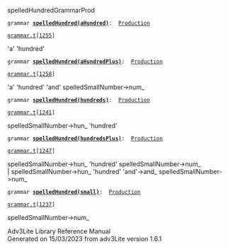 <span class="title">spelledHundred</span><span class="type">GrammarProd</span>

`grammar `**[`spelledHundred(aHundred)`](../object/spelledHundred(aHundred).html)**` :   `[`Production`](../object/Production.html)

[`grammar.t`](../file/grammar.t.html)`[`[`1255`](../source/grammar.t.html#1255)`]`

<div class="gramrule">

'a' 'hundred'

</div>

`grammar `**[`spelledHundred(aHundredPlus)`](../object/spelledHundred(aHundredPlus).html)**` :   `[`Production`](../object/Production.html)

[`grammar.t`](../file/grammar.t.html)`[`[`1258`](../source/grammar.t.html#1258)`]`

<div class="gramrule">

'a' 'hundred' 'and' spelledSmallNumber-\>num\_  

</div>

`grammar `**[`spelledHundred(hundreds)`](../object/spelledHundred(hundreds).html)**` :   `[`Production`](../object/Production.html)

[`grammar.t`](../file/grammar.t.html)`[`[`1241`](../source/grammar.t.html#1241)`]`

<div class="gramrule">

spelledSmallNumber-\>hun\_ 'hundred'  

</div>

`grammar `**[`spelledHundred(hundredsPlus)`](../object/spelledHundred(hundredsPlus).html)**` :   `[`Production`](../object/Production.html)

[`grammar.t`](../file/grammar.t.html)`[`[`1247`](../source/grammar.t.html#1247)`]`

<div class="gramrule">

spelledSmallNumber-\>hun\_ 'hundred' spelledSmallNumber-\>num\_  
\| spelledSmallNumber-\>hun\_ 'hundred' 'and'-\>and\_
spelledSmallNumber-\>num\_  

</div>

`grammar `**[`spelledHundred(small)`](../object/spelledHundred(small).html)**` :   `[`Production`](../object/Production.html)

[`grammar.t`](../file/grammar.t.html)`[`[`1237`](../source/grammar.t.html#1237)`]`

<div class="gramrule">

spelledSmallNumber-\>num\_

</div>

<div class="ftr">

Adv3Lite Library Reference Manual  
Generated on 15/03/2023 from adv3Lite version 1.6.1

</div>

